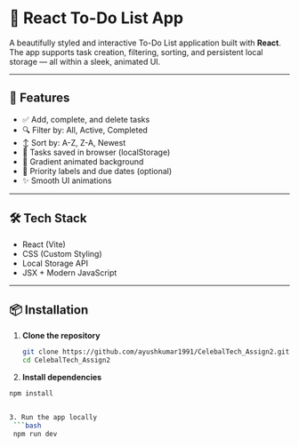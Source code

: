 # 📝 React To-Do List App

A beautifully styled and interactive To-Do List application built with **React**. The app supports task creation, filtering, sorting, and persistent local storage — all within a sleek, animated UI.

---

## 🌟 Features

- ✅ Add, complete, and delete tasks
- 🔍 Filter by: All, Active, Completed
- ↕️ Sort by: A-Z, Z-A, Newest
- 💾 Tasks saved in browser (localStorage)
- 🎨 Gradient animated background
- 🎯 Priority labels and due dates (optional)
- ✨ Smooth UI animations

---


## 🛠️ Tech Stack

- React (Vite)
- CSS (Custom Styling)
- Local Storage API
- JSX + Modern JavaScript

---

## 📦 Installation

1. **Clone the repository**  
   ```bash
   git clone https://github.com/ayushkumar1991/CelebalTech_Assign2.git
   cd CelebalTech_Assign2


2. **Install dependencies**
  ```bash
  npm install


3. Run the app locally
   ```bash
   npm run dev